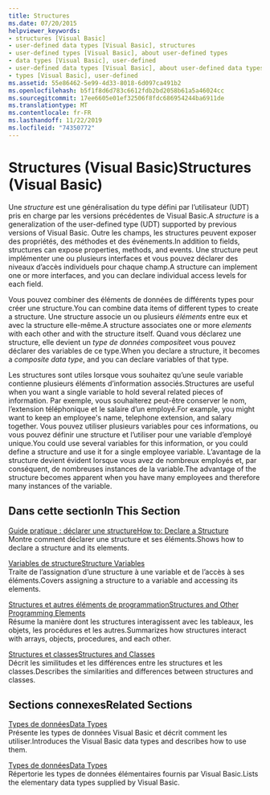 ```yaml
---
title: Structures
ms.date: 07/20/2015
helpviewer_keywords:
- structures [Visual Basic]
- user-defined data types [Visual Basic], structures
- user-defined types [Visual Basic], about user-defined types
- data types [Visual Basic], user-defined
- user-defined data types [Visual Basic], about user-defined data types
- types [Visual Basic], user-defined
ms.assetid: 55e86462-5e99-4d33-8018-6d097ca491b2
ms.openlocfilehash: b5f1f8d6d783c6612fdb2bd2058b61a5a46024cc
ms.sourcegitcommit: 17ee6605e01ef32506f8fdc686954244ba6911de
ms.translationtype: MT
ms.contentlocale: fr-FR
ms.lasthandoff: 11/22/2019
ms.locfileid: "74350772"
---
```

# <a name="structures-visual-basic"></a><span data-ttu-id="1cf63-102">Structures (Visual Basic)</span><span class="sxs-lookup"><span data-stu-id="1cf63-102">Structures (Visual Basic)</span></span>
<span data-ttu-id="1cf63-103">Une *structure* est une généralisation du type défini par l’utilisateur (UDT) pris en charge par les versions précédentes de Visual Basic.</span><span class="sxs-lookup"><span data-stu-id="1cf63-103">A *structure* is a generalization of the user-defined type (UDT) supported by previous versions of Visual Basic.</span></span> <span data-ttu-id="1cf63-104">Outre les champs, les structures peuvent exposer des propriétés, des méthodes et des événements.</span><span class="sxs-lookup"><span data-stu-id="1cf63-104">In addition to fields, structures can expose properties, methods, and events.</span></span> <span data-ttu-id="1cf63-105">Une structure peut implémenter une ou plusieurs interfaces et vous pouvez déclarer des niveaux d’accès individuels pour chaque champ.</span><span class="sxs-lookup"><span data-stu-id="1cf63-105">A structure can implement one or more interfaces, and you can declare individual access levels for each field.</span></span>  
  
 <span data-ttu-id="1cf63-106">Vous pouvez combiner des éléments de données de différents types pour créer une structure.</span><span class="sxs-lookup"><span data-stu-id="1cf63-106">You can combine data items of different types to create a structure.</span></span> <span data-ttu-id="1cf63-107">Une structure associe un ou plusieurs *éléments* entre eux et avec la structure elle-même.</span><span class="sxs-lookup"><span data-stu-id="1cf63-107">A structure associates one or more *elements* with each other and with the structure itself.</span></span> <span data-ttu-id="1cf63-108">Quand vous déclarez une structure, elle devient un *type de données composite*et vous pouvez déclarer des variables de ce type.</span><span class="sxs-lookup"><span data-stu-id="1cf63-108">When you declare a structure, it becomes a *composite data type*, and you can declare variables of that type.</span></span>  
  
 <span data-ttu-id="1cf63-109">Les structures sont utiles lorsque vous souhaitez qu’une seule variable contienne plusieurs éléments d’information associés.</span><span class="sxs-lookup"><span data-stu-id="1cf63-109">Structures are useful when you want a single variable to hold several related pieces of information.</span></span> <span data-ttu-id="1cf63-110">Par exemple, vous souhaiterez peut-être conserver le nom, l’extension téléphonique et le salaire d’un employé.</span><span class="sxs-lookup"><span data-stu-id="1cf63-110">For example, you might want to keep an employee's name, telephone extension, and salary together.</span></span> <span data-ttu-id="1cf63-111">Vous pouvez utiliser plusieurs variables pour ces informations, ou vous pouvez définir une structure et l’utiliser pour une variable d’employé unique.</span><span class="sxs-lookup"><span data-stu-id="1cf63-111">You could use several variables for this information, or you could define a structure and use it for a single employee variable.</span></span> <span data-ttu-id="1cf63-112">L’avantage de la structure devient évident lorsque vous avez de nombreux employés et, par conséquent, de nombreuses instances de la variable.</span><span class="sxs-lookup"><span data-stu-id="1cf63-112">The advantage of the structure becomes apparent when you have many employees and therefore many instances of the variable.</span></span>  
  
## <a name="in-this-section"></a><span data-ttu-id="1cf63-113">Dans cette section</span><span class="sxs-lookup"><span data-stu-id="1cf63-113">In This Section</span></span>  
 [<span data-ttu-id="1cf63-114">Guide pratique : déclarer une structure</span><span class="sxs-lookup"><span data-stu-id="1cf63-114">How to: Declare a Structure</span></span>](../../../../visual-basic/programming-guide/language-features/data-types/how-to-declare-a-structure.md)  
 <span data-ttu-id="1cf63-115">Montre comment déclarer une structure et ses éléments.</span><span class="sxs-lookup"><span data-stu-id="1cf63-115">Shows how to declare a structure and its elements.</span></span>  
  
 [<span data-ttu-id="1cf63-116">Variables de structure</span><span class="sxs-lookup"><span data-stu-id="1cf63-116">Structure Variables</span></span>](../../../../visual-basic/programming-guide/language-features/data-types/structure-variables.md)  
 <span data-ttu-id="1cf63-117">Traite de l’assignation d’une structure à une variable et de l’accès à ses éléments.</span><span class="sxs-lookup"><span data-stu-id="1cf63-117">Covers assigning a structure to a variable and accessing its elements.</span></span>  
  
 [<span data-ttu-id="1cf63-118">Structures et autres éléments de programmation</span><span class="sxs-lookup"><span data-stu-id="1cf63-118">Structures and Other Programming Elements</span></span>](../../../../visual-basic/programming-guide/language-features/data-types/structures-and-other-programming-elements.md)  
 <span data-ttu-id="1cf63-119">Résume la manière dont les structures interagissent avec les tableaux, les objets, les procédures et les autres.</span><span class="sxs-lookup"><span data-stu-id="1cf63-119">Summarizes how structures interact with arrays, objects, procedures, and each other.</span></span>  
  
 [<span data-ttu-id="1cf63-120">Structures et classes</span><span class="sxs-lookup"><span data-stu-id="1cf63-120">Structures and Classes</span></span>](../../../../visual-basic/programming-guide/language-features/data-types/structures-and-classes.md)  
 <span data-ttu-id="1cf63-121">Décrit les similitudes et les différences entre les structures et les classes.</span><span class="sxs-lookup"><span data-stu-id="1cf63-121">Describes the similarities and differences between structures and classes.</span></span>  
  
## <a name="related-sections"></a><span data-ttu-id="1cf63-122">Sections connexes</span><span class="sxs-lookup"><span data-stu-id="1cf63-122">Related Sections</span></span>  
 [<span data-ttu-id="1cf63-123">Types de données</span><span class="sxs-lookup"><span data-stu-id="1cf63-123">Data Types</span></span>](../../../../visual-basic/programming-guide/language-features/data-types/index.md)  
 <span data-ttu-id="1cf63-124">Présente les types de données Visual Basic et décrit comment les utiliser.</span><span class="sxs-lookup"><span data-stu-id="1cf63-124">Introduces the Visual Basic data types and describes how to use them.</span></span>  
  
 [<span data-ttu-id="1cf63-125">Types de données</span><span class="sxs-lookup"><span data-stu-id="1cf63-125">Data Types</span></span>](../../../../visual-basic/language-reference/data-types/index.md)  
 <span data-ttu-id="1cf63-126">Répertorie les types de données élémentaires fournis par Visual Basic.</span><span class="sxs-lookup"><span data-stu-id="1cf63-126">Lists the elementary data types supplied by Visual Basic.</span></span>
